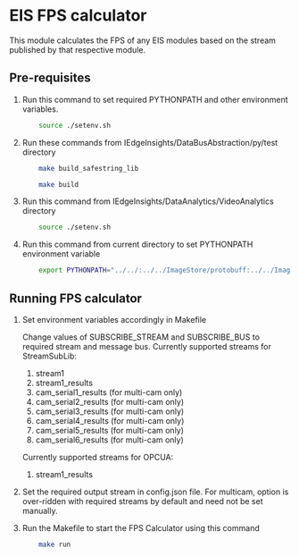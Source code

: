 # EIS FPS calculator

This module calculates the FPS of any EIS modules based on the stream published by that respective module.

## Pre-requisites

1. Run this command to set required PYTHONPATH and other environment variables.

    ```sh
        source ./setenv.sh
    ```

2. Run these commands from IEdgeInsights/DataBusAbstraction/py/test directory

    ```sh
        make build_safestring_lib
    ```

    ```sh
        make build
    ```

3. Run this command from IEdgeInsights/DataAnalytics/VideoAnalytics directory

    ```sh
        source ./setenv.sh
    ```

4. Run this command from current directory to set PYTHONPATH environment variable

    ```sh
        export PYTHONPATH="../../:../../ImageStore/protobuff:../../ImageStore/protobuff/py/:../../DataAgent/da_grpc/protobuff/py:../../DataAgent/da_grpc/protobuff/py/pb_internal:../../DataBusAbstraction/py/:../../DataBusAbstraction/"
    ```

## Running FPS calculator

1. Set environment variables accordingly in Makefile 

    Change values of SUBSCRIBE_STREAM and SUBSCRIBE_BUS to required stream and message bus.
    Currently supported streams for StreamSubLib:
    1. stream1
    2. stream1_results
    3. cam_serial1_results (for multi-cam only)
    4. cam_serial2_results (for multi-cam only)
    5. cam_serial3_results (for multi-cam only)
    6. cam_serial4_results (for multi-cam only)
    7. cam_serial5_results (for multi-cam only)
    8. cam_serial6_results (for multi-cam only)

    Currently supported streams for OPCUA:
    1. stream1_results

2. Set the required output stream in config.json file. For multicam, option is over-ridden with required streams by default
   and need not be set manually.

3. Run the Makefile to start the FPS Calculator using this command

    ```sh
        make run
    ```
